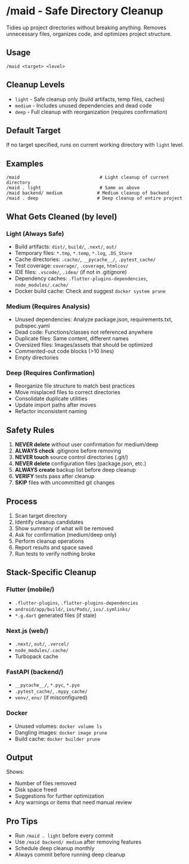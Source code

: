 # /maid - Safe Directory Cleanup

Tidies up project directories without breaking anything. Removes unnecessary files, organizes code, and optimizes project structure.

## Usage
```
/maid <target> <level>
```

## Cleanup Levels
- `light` - Safe cleanup only (build artifacts, temp files, caches)
- `medium` - Includes unused dependencies and dead code
- `deep` - Full cleanup with reorganization (requires confirmation)

## Default Target
If no target specified, runs on current working directory with `light` level.

## Examples
```
/maid                              # Light cleanup of current directory
/maid . light                      # Same as above
/maid backend/ medium             # Medium cleanup of backend
/maid . deep                      # Deep cleanup of entire project
```

## What Gets Cleaned (by level)

### Light (Always Safe)
- Build artifacts: `dist/`, `build/`, `.next/`, `out/`
- Temporary files: `*.tmp`, `*.temp`, `*.log`, `.DS_Store`
- Cache directories: `.cache/`, `__pycache__/`, `.pytest_cache/`
- Test coverage: `coverage/`, `.coverage`, `htmlcov/`
- IDE files: `.vscode/`, `.idea/` (if not in .gitignore)
- Dependency caches: `.flutter-plugins-dependencies`, `node_modules/.cache/`
- Docker build cache: Check and suggest `docker system prune`

### Medium (Requires Analysis)
- Unused dependencies: Analyze package.json, requirements.txt, pubspec.yaml
- Dead code: Functions/classes not referenced anywhere
- Duplicate files: Same content, different names
- Oversized files: Images/assets that should be optimized
- Commented-out code blocks (>10 lines)
- Empty directories

### Deep (Requires Confirmation)
- Reorganize file structure to match best practices
- Move misplaced files to correct directories
- Consolidate duplicate utilities
- Update import paths after moves
- Refactor inconsistent naming

## Safety Rules
1. **NEVER delete** without user confirmation for medium/deep
2. **ALWAYS check** .gitignore before removing
3. **NEVER touch** source control directories (.git/)
4. **NEVER delete** configuration files (package.json, etc.)
5. **ALWAYS create** backup list before deep cleanup
6. **VERIFY** tests pass after cleanup
7. **SKIP** files with uncommitted git changes

## Process
1. Scan target directory
2. Identify cleanup candidates
3. Show summary of what will be removed
4. Ask for confirmation (medium/deep only)
5. Perform cleanup operations
6. Report results and space saved
7. Run tests to verify nothing broke

## Stack-Specific Cleanup

### Flutter (mobile/)
- `.flutter-plugins`, `.flutter-plugins-dependencies`
- `android/app/build/`, `ios/Pods/`, `ios/.symlinks/`
- `*.g.dart` generated files (if stale)

### Next.js (web/)
- `.next/`, `out/`, `.vercel/`
- `node_modules/.cache/`
- Turbopack cache

### FastAPI (backend/)
- `__pycache__/`, `*.pyc`, `*.pyo`
- `.pytest_cache/`, `.mypy_cache/`
- `venv/`, `env/` (if misconfigured)

### Docker
- Unused volumes: `docker volume ls`
- Dangling images: `docker image prune`
- Build cache: `docker builder prune`

## Output
Shows:
- Number of files removed
- Disk space freed
- Suggestions for further optimization
- Any warnings or items that need manual review

## Pro Tips
- Run `/maid . light` before every commit
- Use `/maid backend/ medium` after removing features
- Schedule deep cleanup monthly
- Always commit before running deep cleanup
